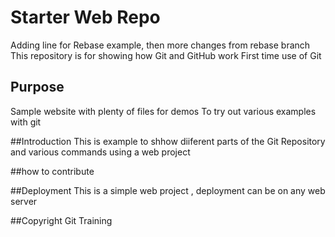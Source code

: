 # Starter Web Repo
Adding line for Rebase example, then more changes from rebase branch
This repository is for showing how Git and GitHub work
First time use of Git

## Purpose

Sample website with plenty of files for demos
To try out various examples with git

##Introduction
This is example to shhow diiferent parts of the Git Repository and various commands using a web project

##how to contribute

##Deployment
This is a simple web project , deployment can be on any web server

##Copyright
Git Training